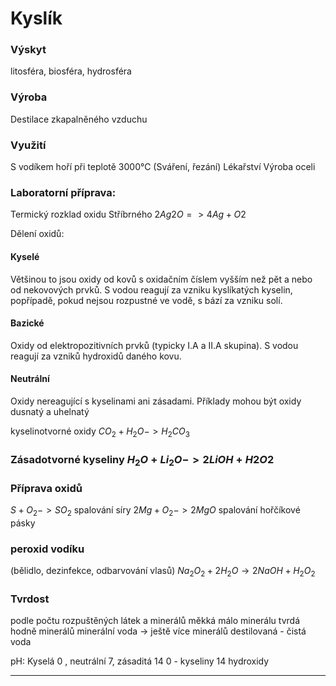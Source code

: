 # Kyslík


### Výskyt
litosféra, biosféra, hydrosféra

### Výroba 
Destilace zkapalněného vzduchu

### Využití
S vodíkem hoří při teplotě 3000°C (Sváření, řezání)
Lékařství
Výroba oceli

### Laboratorní příprava:
Termický rozklad oxidu Stříbrného
$2Ag2O => 4Ag + O2$



Dělení oxidů: 
#### Kyselé

Většinou to jsou oxidy od kovů s oxidačním číslem vyšším než pět a nebo od nekovových prvků. S vodou reagují za vzniku kyslíkatých kyselin, popřípadě, pokud nejsou rozpustné ve vodě, s bází za vzniku solí.

#### Bazické

Oxidy od elektropozitivních prvků (typicky I.A a II.A skupina). S vodou reagují za vzniků hydroxidů daného kovu.

#### Neutrální

Oxidy nereagující s kyselinami ani zásadami. Příklady mohou být oxidy dusnatý a uhelnatý

kyselinotvorné oxidy $CO_2 + H_2O -> H_2CO_3$

### Zásadotvorné kyseliny $H_2O + Li_2O -> 2 LiOH + H2O2$

### Příprava oxidů
$S+O_2 -> SO_2$ spalování síry
$2Mg + O_2 -> 2MgO$ spalování hořčíkové pásky

### peroxid vodíku
(bělidlo, dezinfekce, odbarvování vlasů)
$Na_2O_2 + 2H_2O \rightarrow 2NaOH + H_2O_2$

### Tvrdost
podle počtu rozpuštěných látek a minerálů
měkká málo minerálu
tvrdá hodně minerálů
minerální voda -> ještě více minerálů
destilovaná - čistá voda

pH: Kyselá 0 , neutrální 7, zásaditá 14
0 - kyseliny
14 hydroxidy

---


